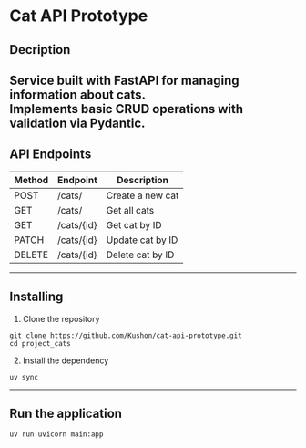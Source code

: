 # Cat API Prototype
## Decription
Service built with **FastAPI** for managing information about cats.  
Implements basic CRUD operations with validation via **Pydantic**.  
---
## API Endpoints

| Method | Endpoint     | Description       |
|--------|-------------|-------------------|
| POST   | /cats/      | Create a new cat  |
| GET    | /cats/      | Get all cats      |
| GET    | /cats/{id}  | Get cat by ID     |
| PATCH  | /cats/{id}  | Update cat by ID  |
| DELETE | /cats/{id}  | Delete cat by ID  |
--- 
## Installing
1. Clone the repository
```
git clone https://github.com/Kushon/cat-api-prototype.git
cd project_cats
```
2. Install the dependency
```
uv sync
```
---
## Run the application
```
uv run uvicorn main:app
```


